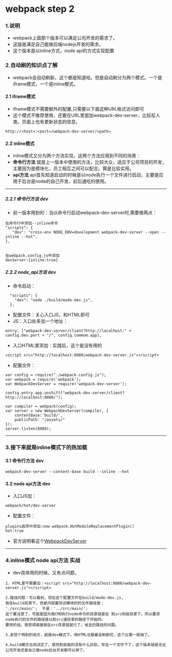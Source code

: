 # webpack step 2

### 1.说明

* webpack上面那个版本可以满足公司开发的需求了。
* 这版是满足自己能做后端nodejs开发的需求。
* 这个版本是以inline方式，node api的方式实现配置

### 2.自动刷的知识点了解

* webpack会自动刷新，这个都是知道哈。但是自动刷分为两个模式。一个是iframe模式，一个是inline模式。

#### 2.1 iframe模式
* iframe模式不需要额外的配置,只需要以下面这种URL格式访问即可
* 这个模式不推荐使用，还要在URL里面加webpack-dev-server，比较反人类。页面上也有更新状态的信息。

```
http://«host»:«port»/webpack-dev-server/«path»
```

#### 2.2 inline模式

* inline模式又分为两个方法实现，这两个方法应用到不同的场景：
* **命令行方法** 就是上一版本中使用的方法，比较大众，适应于公司项目的开发，主要因为是模块化，员工相互之间可以配合。算是比较实用。
* **api方法** api首先知道启动的时候是以node执行一个文件进行启动，主要是应用于后台是node的自己开发，前后通吃的使用。

-----------

##### 2.2.1 命令行方法  dev

* 前一版本用到的：当以命令行启动webpack-dev-server时,需要做两点：

```
在命令行中添加--inline命令
"scripts": {
   "dev": "cross-env NODE_ENV=development webpack-dev-server --open --inline --hot",
},


在webpack.config.js中添加
devServer:{inline:true}
```

##### 2.2.2 node_api方法 dev

* 命令启动：

```
  "scripts": {
    "dev": "node ./build/mode-dev.js",
  },
```

* 配置文件：关心入口JS，和HTML即可
* JS：入口处多加一个地址：
```
entry: ["webpack-dev-server/client?http://localhost:" + config.dev.port + "/", config.commom.app],
```

* 入口HTML里添加：实践后，这个是没有用的
```
<script src="http://localhost:8080/webpack-dev-server.js"></script>
```

* 配置文件：

```
var config = require("./webpack.config.js");
var webpack = require('webpack');
var WebpackDevServer = require('webpack-dev-server');

config.entry.app.unshift("webpack-dev-server/client?http://localhost:8080/");

var compiler = webpack(config);
var server = new WebpackDevServer(compiler, {
    contentBase:'build/',
    publicPath: "/assets/"
});
server.listen(8080);
```

----------------------------------------


### 3.接下来就是inline模式下的热加载

#### 3.1 命令行方法 dev

```
webpack-dev-server --content-base build --inline --hot
```

#### 3.2 node api方法  dev

* 入口JS加：
```
webpack/hot/dev-server
```

* 配置文件：
```
plugins选项中添加:new webpack.HotModuleReplacementPlugin()
hot:true
```

* 官方说明看这个[WebpackDevServer](https://segmentfault.com/a/1190000006964335)

----------------------

### 4.inline模式 node api方法 实战

* dev具体用的时候，又有点问题。

```
1. HTML里不需要加：<script src="http://localhost:8080/webpack-dev-server.js"></script>

2.路径问题：可以看到，现在这个配置文件在build/mode-dev.js,
我在build目录下，但是内部要测试模块的的文件路径是：
'./src/main/';  不是：'../src/main/';
这个要注意了，可能是因为我CMD执行node命令的目录就是在 和src同级目录下，所以要求node执行的文件的路径是以和src通目录的路径下开始的。
要改的话，我觉得直接放在src目录就就行了，省去的路径的问题。

3.发现个特别的地方，就是dev模式下，改HTML也跟着会刷新哎，这个比第一版强了。

4.build模式也测试完了，感觉和前面的没有什么区别，写在一个文件下了。这个版本就是无论公司开发还是自己做node后台开发都可以用了。
```

